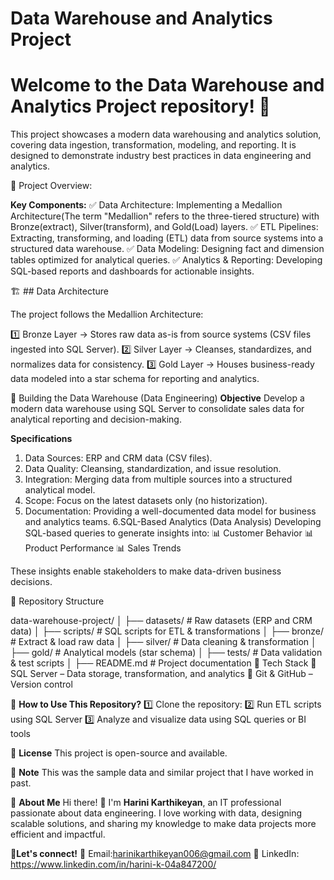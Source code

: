 # Data Warehouse and Analytics Project

# Welcome to the Data Warehouse and Analytics Project repository! 🚀

This project showcases a modern data warehousing and analytics solution, covering data ingestion, transformation, modeling, and reporting. It is designed to demonstrate industry best practices in data engineering and analytics.

📖 Project Overview:

**Key Components:**
✅ Data Architecture: Implementing a Medallion Architecture(The term "Medallion" refers to the three-tiered structure) with Bronze(extract), Silver(transform), and Gold(Load) layers.
✅ ETL Pipelines: Extracting, transforming, and loading (ETL) data from source systems into a structured data warehouse.
✅ Data Modeling: Designing fact and dimension tables optimized for analytical queries.
✅ Analytics & Reporting: Developing SQL-based reports and dashboards for actionable insights.

🏗️ ## Data Architecture

The project follows the Medallion Architecture:

1️⃣ Bronze Layer → Stores raw data as-is from source systems (CSV files ingested into SQL Server).
2️⃣ Silver Layer → Cleanses, standardizes, and normalizes data for consistency.
3️⃣ Gold Layer → Houses business-ready data modeled into a star schema for reporting and analytics.

🔧 Building the Data Warehouse (Data Engineering)
**Objective**
Develop a modern data warehouse using SQL Server to consolidate sales data for analytical reporting and decision-making.

**Specifications**
1. Data Sources: ERP and CRM data (CSV files).
2. Data Quality: Cleansing, standardization, and issue resolution.
3. Integration: Merging data from multiple sources into a structured analytical model.
4. Scope: Focus on the latest datasets only (no historization).
5. Documentation: Providing a well-documented data model for business and analytics teams.
6.SQL-Based Analytics (Data Analysis)
Developing SQL-based queries to generate insights into:
📊 Customer Behavior
📊 Product Performance
📊 Sales Trends

These insights enable stakeholders to make data-driven business decisions.

📂 Repository Structure

data-warehouse-project/
│
├── datasets/                # Raw datasets (ERP and CRM data)
│
├── scripts/                 # SQL scripts for ETL & transformations
│   ├── bronze/              # Extract & load raw data
│   ├── silver/              # Data cleaning & transformation
│   ├── gold/                # Analytical models (star schema)
│
├── tests/                   # Data validation & test scripts
│
├── README.md                # Project documentation
🚀 Tech Stack
🔹 SQL Server – Data storage, transformation, and analytics
🔹 Git & GitHub – Version control

📌 **How to Use This Repository?**
1️⃣ Clone the repository:
2️⃣ Run ETL scripts using SQL Server
3️⃣ Analyze and visualize data using SQL queries or BI tools

📜 **License**
This project is open-source and available.

📜 **Note**
This was the sample data and similar project that I have worked in past.

🌟 **About Me**
Hi there! 👋 I'm **Harini Karthikeyan**, an IT professional passionate about data engineering. I love working with data, designing scalable solutions, and sharing my knowledge to make data projects more efficient and impactful.

📌**Let's connect!**
📧 Email:harinikarthikeyan006@gmail.com
🔗 LinkedIn: https://www.linkedin.com/in/harini-k-04a847200/


